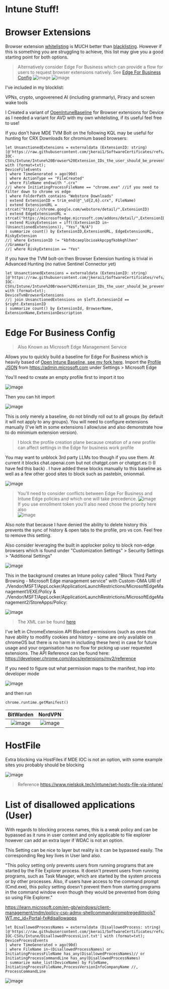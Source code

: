# Intune Stuff!  

# Browser Extensions 
Browser extension [whitelisting](https://github.com/jkerai1/SoftwareCertificates/blob/main/Bulk-IOC-CSVs/Intune/WhitelistedExtensionIDs.md) is MUCH better than [blacklisting](https://github.com/jkerai1/SoftwareCertificates/blob/main/Bulk-IOC-CSVs/Intune/Intune%20Browser%20Extension_IDs_the_user_should_be_prevented_from_installing.csv). However if this is something you are struggling to achieve, this list may give you a good starting point for both options.  
> Alternatively consider Edge For Business which can provide a flow for users to request browser extensions natively. See [Edge For Business Config](#Edge-For-Business-Config)
> ![image](https://github.com/user-attachments/assets/2058794f-8819-48cc-9975-3cb544dc262c)
> ![image](https://github.com/user-attachments/assets/57b4e829-9938-4c7f-9a14-ca4d8d01b405)


I've included in my blocklist:  

VPNs, crypto, ungoverened AI (including grammarly), Piracy and screen wake tools 

I Created a variant of [OpenIntuneBaseline](https://github.com/SkipToTheEndpoint/OpenIntuneBaseline/blob/main/WINDOWS/IntuneManagement/SettingsCatalog/Win%20-%20OIB%20-%20Microsoft%20Edge%20-%20U%20-%20Extensions%20-%20v3.1.json) for Browser extensions for Device as I needed a variant for AVD with my own whitelisting, if its useful feel free to use!

If you don't have MDE TVM Bolt on the following KQL may be useful for hunting for CRX Downloads for chromium based browsers:

```
let UnsanctionedExtensions = externaldata (ExtensionID: string) [@'https://raw.githubusercontent.com/jkerai1/SoftwareCertificates/refs/heads/main/Bulk-IOC-CSVs/Intune/Intune%20Browser%20Extension_IDs_the_user_should_be_prevented_from_installing.csv'] with (format=txt);
DeviceFileEvents
| where TimeGenerated > ago(90d)
| where ActionType == "FileCreated"
| where FileName endswith ".crx"
//| where InitiatingProcessFileName == "chrome.exe" //if you need to filter down to chrome vs edge
| where FolderPath contains "Webstore Downloads"
| extend ExtensionID = trim_end(@"_\d{2,6}.crx", FileName)
| extend ExtensionURL = strcat("https://chrome.google.com/webstore/detail/",ExtensionID)
| extend EdgeExtensionURL = strcat("https://microsoftedge.microsoft.com/addons/detail/",ExtensionID)
| extend RiskyExtension = iff((ExtensionID in~(UnsanctionedExtensions)), "Yes","N/A")
| summarize count() by ExtensionID,ExtensionURL, EdgeExtensionURL, RiskyExtension
//| where ExtensionID != "kbfnbcaeplbcioakkpcpgfkobkghlhen" //Grammarly
//| where RiskyExtension == "Yes"
```

If you have the TVM bolt-on then Browser Extension hunting is trivial in Advanced Hunting (no native Sentinel Connector yet)

```
let UnsanctionedExtensions = externaldata (ExtensionID: string) [@'https://raw.githubusercontent.com/jkerai1/SoftwareCertificates/refs/heads/main/Bulk-IOC-CSVs/Intune/Intune%20Browser%20Extension_IDs_the_user_should_be_prevented_from_installing.csv'] with (format=txt);
DeviceTvmBrowserExtensions
//| join UnsanctionedExtensions on $left.ExtensionId == $right.ExtensionID
| summarize count() by ExtensionId, BrowserName, ExtensionName,ExtensionDescription
```

# Edge For Business Config
> Also Known as Microsoft Edge Management Service

Allows you to quickly build a baseline for Edge For Business which is heavily based of [Open Intune Baseline, see my fork here](https://github.com/jkerai1/OpenIntuneBaseline). Import the [Profile JSON](https://github.com/jkerai1/SoftwareCertificates/blob/main/Bulk-IOC-CSVs/Intune/Edge%20for%20business%20Config%20Profile.json) from https://admin.microsoft.com under Settings > Microsoft Edge


You'll need to create an empty profile first to import it too

![image](https://github.com/user-attachments/assets/4ddcadbe-7b32-4a98-8d3c-c751bf701d4a)

Then you can hit import 

![image](https://github.com/user-attachments/assets/3cdd98ea-86f3-40b9-a8de-159c8daaeb63)

This is only merely a baseline, do not blindly roll out to all groups (by default it will not apply to any groups). You will need to configure extensions manually (I've left in some extensions I allow/use and also demonstrate how to do minimium extension version). 
> I block the profile creation plane because creation of a new profile can affect settings in the Edge for business work profile

You may want to unblock 3rd party LLMs too though if you use them. At current it blocks chat.openai.com but not chatgpt.com or chatgpt.es 🙄 (I have fed this back) . I have added these blocks manually to this baseline as well as a few other good sites to block such as pastebin, onionmail.   

![image](https://github.com/user-attachments/assets/27f50ea0-84d0-456d-b53c-4d9c0d90fad6)  
> You'll need to consider conflicts between Edge For Business and Intune Edge policies and which one will take precedence.
![image](https://github.com/user-attachments/assets/d20b8c92-fded-4d74-bccc-9a56ab7cb0e4)  
> If you use enrollment token you'll also need chose the priority here also  
![image](https://github.com/user-attachments/assets/7a38daf6-0647-4218-b0b2-979c64f8fc2b)  

Also note that because I have denied the ability to delete history this prevents the sync of history & open tabs to the profile, pro vs con. Feel free to remove this setting.  

Also consider leveraging the built in applocker policy to block non-edge browsers which is found under "Customization Settings" > Security Settings > "Additional Settings"

![image](https://github.com/user-attachments/assets/97b10191-a901-40a4-a7fa-623af0f7cd7f)

This in the background creates an Intune policy called "Block Third Party Browsing - Microsoft Edge management service" with Custom-OMA URI of ./Vendor/MSFT/AppLocker/ApplicationLaunchRestrictions/MicrosoftEdgeManagement1/EXE/Policy & ./Vendor/MSFT/AppLocker/ApplicationLaunchRestrictions/MicrosoftEdgeManagement2/StoreApps/Policy:  

![image](https://github.com/user-attachments/assets/f220f9e1-28f6-4e3f-baca-a60b3340d569)
> The XML can be found [here](https://github.com/jkerai1/SoftwareCertificates/tree/main/Browsers#browser-applocker-example-----non-edge-browsers)

I've left in ChromeExtension API Blocked permissions (such as ones that have ability to modifiy cookies and history - some are only available on chromeOS but there is no harm in including these here) in case for future usage and your organisation has no flow for picking up user requested extensions. The API Reference can be found here: https://developer.chrome.com/docs/extensions/mv2/reference

If you need to figure out what permission maps to the manifest, hop into developer mode

![image](https://github.com/user-attachments/assets/69f6d107-8091-405e-8f25-0bcbd2d956e4)


and then run 
```
chrome.runtime.getManifest()
```

BitWarden           | NordVPN
:-------------------------:|:-------------------------:
![image](https://github.com/user-attachments/assets/8201b90f-a9dd-4a38-b924-3e6c28c509f2) | ![image](https://github.com/user-attachments/assets/37ba05af-e55c-40aa-8188-c9f54c25da19)
  


# HostFile  

Extra blocking via HostFiles if MDE IOC is not an option, with some example sites you probably should be blocking    

![image](https://github.com/user-attachments/assets/ac7121b5-a1d2-4a1c-8725-bbc90f194280)
> Reference https://www.nielskok.tech/intune/set-hosts-file-via-intune/  

# List of disallowed applications (User)

With regards to blocking process names, this is a weak policy and can be bypassed as it runs in user context and only applicable to file explorer however can add an extra layer if WDAC is not an option.

This Setting can be nice to layer but reality is it can be bypassed easily. The corresponding Reg key lives in User land also.    

"This policy setting only prevents users from running programs that are started by the File Explorer process. It doesn't prevent users from running programs, such as Task Manager, which are started by the system process or by other processes. Also, if users have access to the command prompt (Cmd.exe), this policy setting doesn't prevent them from starting programs in the command window even though they would be prevented from doing so using File Explorer."  

https://learn.microsoft.com/en-gb/windows/client-management/mdm/policy-csp-admx-shellcommandpromptregedittools?WT.mc_id=Portal-fx#disallowapps

```
let DisallowedProcessNames = externaldata (DisallowedProcess: string) [@'https://raw.githubusercontent.com/jkerai1/SoftwareCertificates/refs/heads/main/Bulk-IOC-CSVs/Intune/DisallowedProcessList.txt'] with (format=txt);
DeviceProcessEvents
| where TimeGenerated > ago(90d)
| where FileName in~(DisallowedProcessNames) or InitiatingProcessFileName has_any(DisallowedProcessNames)// or InitiatingProcessCommandLine has_any(DisallowedProcessNames)
| summarize make_list(DeviceName) by FileName, InitiatingProcessFileName,ProcessVersionInfoCompanyName //, ProcessCommandLine
```

![image](https://github.com/user-attachments/assets/13c0059d-af09-430a-818a-8862d3664895)




